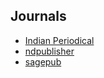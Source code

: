 Journals
--------

- [Indian Periodical](http://indianperiodical.com/submissions/)
- [ndpublisher](http://www.ndpublisher.in/ndpjournal.php?j=IJSS)
- [sagepub](https://journals.sagepub.com/home/cis)
